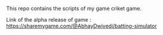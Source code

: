This repo contains the scripts of my game criket game.

Link of the alpha release of game : https://sharemygame.com/@AbhayDwivedi/batting-simulator
